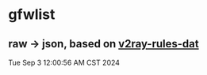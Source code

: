 # gfwlist
## raw -> json, based on [v2ray-rules-dat](https://github.com/Loyalsoldier/v2ray-rules-dat)
Tue Sep  3 12:00:56 AM CST 2024

